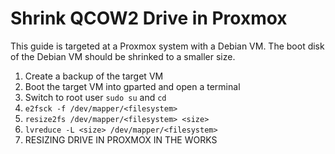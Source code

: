 # Shrink QCOW2 Drive in Proxmox

This guide is targeted at a Proxmox system with a Debian VM. The boot disk of the Debian VM should be shrinked to a smaller size.

1. Create a backup of the target VM
2. Boot the target VM into gparted and open a terminal
3. Switch to root user `sudo su` and `cd`
4. `e2fsck -f /dev/mapper/<filesystem>`
5. `resize2fs /dev/mapper/<filesystem> <size>`
6. `lvreduce -L <size> /dev/mapper/<filesystem>`
7. RESIZING DRIVE IN PROXMOX IN THE WORKS
